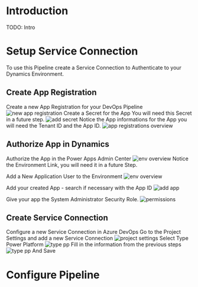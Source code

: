 # Introduction 
TODO: Intro

# Setup Service Connection
To use this Pipeline create a Service Connection to Authenticate to your Dynamics Environment.

## Create App Registration
Create a new App Registration for your DevOps Pipeline
![new app registration](assets/appreg_new.png)
Create a Secret for the App
You will need this Secret in a future step.
![add secret](assets/appreg_secret.png)
Notice the App informations for the App you will need the Tenant ID and the App ID.
![app registrations overview](assets/appreg_overview.png)

## Authorize App in Dynamics
Authorize the App in the Power Apps Admin Center
![env overview](assets/env_detail.png)
Notice the Environment Link, you will need it in a future Step.

Add a New Application User to the Environment
![env overview](assets/new_user.png)

Add your created App - search if necessary with the App ID
![add app](assets/add_app.png)

Give your app the System Administrator Security Role.
![permissions](assets/create_app_user.png)

## Create Service Connection
Configure a new Service Connection in Azure DevOps
Go to the Project Settings and add a new Service Connection
![project settings](assets/servconn_projsett.png)
Select Type Power Platform
![type pp](assets/servconn_pp.png)
Fill in the information from the previous steps
![type pp](assets/servconn_new.png)
And Save

# Configure Pipeline
